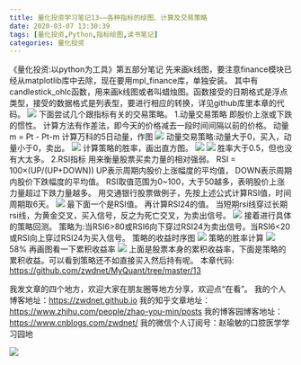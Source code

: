 ```yaml
---
title: 量化投资学习笔记13——各种指标的绘图、计算及交易策略
date: 2020-03-07 13:30:39
tags: [量化投资,Python,指标绘图,读书笔记]
categories: 量化投资
---
```

《量化投资:以python为工具》第五部分笔记
先来画k线图，要注意finance模块已经从matplotlib库中去除，现在要用mpl_finance库，单独安装。
其中有candlestick_ohlc函数，用来画k线图或者叫蜡烛图。函数接受的日期格式是浮点类型，接受的数据格式是列表型，要进行相应的转换，详见github库里本章的代码。
![](https://zymblog-1258069789.cos.ap-chengdu.myqcloud.com/blog0178-QTLearn/09/01.png)
下面尝试几个跟指标有关的交易策略。
1.动量交易策略
即股价上涨或下跌的惯性。
计算方法有作差法，即今天的价格减去一段时间间隔以前的价格。
动量m = Pt - Pt-m
计算万科的5日动量，作图
![](https://zymblog-1258069789.cos.ap-chengdu.myqcloud.com/blog0178-QTLearn/09/02.png)
动量交易策略:动量大于0，买入，动量小于0，卖出。
![](https://zymblog-1258069789.cos.ap-chengdu.myqcloud.com/blog0178-QTLearn/09/03.png)
计算策略的胜率，画出直方图。
![](https://zymblog-1258069789.cos.ap-chengdu.myqcloud.com/blog0178-QTLearn/09/04.png)
![](https://zymblog-1258069789.cos.ap-chengdu.myqcloud.com/blog0178-QTLearn/09/05.png)
胜率大于0.5，但也没有大太多。
2.RSI指标
用来衡量股票买卖力量的相对强弱。
RSI = 100×(UP/(UP+DOWN))
UP表示周期内股价上涨幅度的平均值， DOWN表示周期内股价下跌幅度的平均值。
RSI取值范围为0~100，大于50越多，表明股价上涨力量超过下跌力量越多。
用交通银行股票做例子，先按上述公式计算RSI值，时间周期取6天。
![](https://zymblog-1258069789.cos.ap-chengdu.myqcloud.com/blog0178-QTLearn/09/06.png)
最下面一个是RSI值。
再计算RSI24的值。
当短期rsi线穿过长期rsi线，为黄金交叉，买入信号，反之为死亡交叉，为卖出信号。
![](https://zymblog-1258069789.cos.ap-chengdu.myqcloud.com/blog0178-QTLearn/09/07.png)
接着进行具体的策略回测。
策略为:当RSI6>80或RSI6向下穿过RSI24为卖出信号。当RSI6<20或RSI向上穿过RSI24为买入信号。
策略的收益时序图
![](https://zymblog-1258069789.cos.ap-chengdu.myqcloud.com/blog0178-QTLearn/09/08.png)
策略的胜率计算
![](https://zymblog-1258069789.cos.ap-chengdu.myqcloud.com/blog0178-QTLearn/09/09.png)
58%
再画图看一下累积收益率
![](https://zymblog-1258069789.cos.ap-chengdu.myqcloud.com/blog0178-QTLearn/09/10.png)
上面是股票本身的累积收益率，下面是策略的累积收益。可以看到策略还不如直接买入然后持有呢。
本章代码: https://github.com/zwdnet/MyQuant/tree/master/13

我发文章的四个地方，欢迎大家在朋友圈等地方分享，欢迎点“在看”。
我的个人博客地址：https://zwdnet.github.io
我的知乎文章地址： https://www.zhihu.com/people/zhao-you-min/posts
我的博客园博客地址： https://www.cnblogs.com/zwdnet/
我的微信个人订阅号：赵瑜敏的口腔医学学习园地


![](https://zymblog-1258069789.cos.ap-chengdu.myqcloud.com/other/wx.jpg)